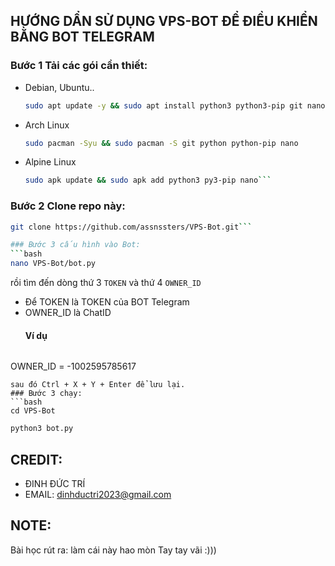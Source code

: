 ## HƯỚNG DẨN SỬ DỤNG VPS-BOT ĐỂ ĐIỀU KHIỂN BẰNG BOT TELEGRAM

### Bước 1 Tải các gói cần thiết:
 *  Debian, Ubuntu..
    ```bash
    sudo apt update -y && sudo apt install python3 python3-pip git nano -y
    ```
* Arch Linux
  ```bash
  sudo pacman -Syu && sudo pacman -S git python python-pip nano
  ```
* Alpine Linux
  ```bash
  sudo apk update && sudo apk add python3 py3-pip nano```
  
### Bước 2 Clone repo này:
```bash
git clone https://github.com/assnssters/VPS-Bot.git```

### Bước 3 cấu hình vào Bot:
```bash
nano VPS-Bot/bot.py
```
rồi tìm đến dòng thứ 3 `TOKEN` và thứ 4 `OWNER_ID`
* Để TOKEN là TOKEN của BOT Telegram
* OWNER_ID là ChatID
  #### Ví dụ
  ```console TOKEN = '7625947522:AAGeun6V3Bve1_-_164CDDFhbyvv0HAxhUX'
OWNER_ID = -1002595785617
```
sau đó Ctrl + X + Y + Enter để lưu lại.
### Bước 3 chạy:
```bash
cd VPS-Bot
```
```bash
python3 bot.py
```


 ## CREDIT:
 * ĐINH ĐỨC TRÍ
 * EMAIL: dinhductri2023@gmail.com
 ## NOTE:
 Bài học rút ra: làm cái này hao mòn Tay tay vãi :)))
